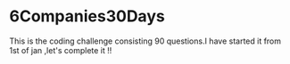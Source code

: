 # 6Companies30Days 
This is the coding challenge consisting 90 questions.I have started it from 1st of jan ,let's complete it !!

